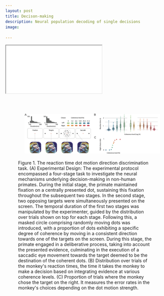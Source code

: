 ```yaml
---
layout: post
title: Decison-making
description: Neural population decoding of single decisions 
image:

---
```

<head> 
  <script src="jquery.js"></script> 
  <script> 
  $(function(){
    $("#includedContent").load("assets/images/TimeWarp3DPCAS6.html"); 
  });
  </script> 
</head> 
  
<div id="includedContent"></div>


<iframe src="assets/images/TimeWarp3DPCAS6.html" seamless></iframe>


<figure>
    <img src="assets/images/monkey.png" alt="gc1" align="left" width="800" style="margin:20px 20px">
    <figcaption>
  <p style="margin-bottom:2cm;margin-top:1cm"> Figure 1. The reaction time dot motion direction discrimination task. (A) Experimental Design: The experimental protocol encompassed a four-stage task to investigate the neural mechanisms underlying decision-making in non-human primates. During the initial stage, the primate maintained fixation on a centrally presented dot, sustaining this fixation throughout the subsequent two stages. In the second stage, two opposing targets were simultaneously presented on the screen. The temporal duration of the first two stages was manipulated by the experimenter, guided by the distribution over trials shown on top for each stage. Following this, a masked circle comprising randomly moving dots was introduced, with a proportion of dots exhibiting a specific degree of coherence by moving in a consistent direction towards one of the targets on the screen. During this stage, the primate engaged in a deliberative process, taking into account the presented evidence, culminating in the execution of a saccadic eye movement towards the target deemed to be the destination of the coherent dots. (B) Distribution over trials of the monkey's reaction times, the time it takes the monkey to make a decision based on integrating evidence at various coherence levels. (C) Proportion of trials where the monkey chose the target on the right. It measures the error rates in the monkey's choices depending on the dot motion strength. </p>   
    </figcaption>
</figure>

